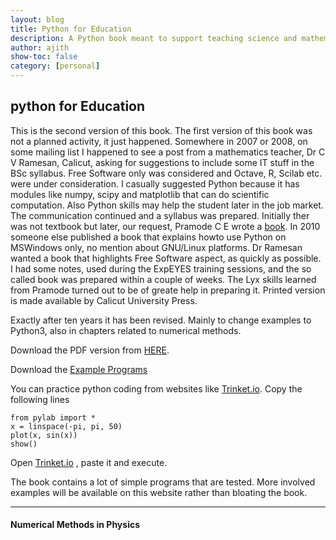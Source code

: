 ```yaml
---
layout: blog
title: Python for Education
description: A Python book meant to support teaching science and mathematics
author: ajith
show-toc: false
category: [personal]
---
```


## python for Education

This is the second version of this book. The first version of this book was not a planned activity, it just happened. Somewhere in 2007 or 2008, on some mailing list I happened to see a post from a mathematics teacher, Dr C V Ramesan, Calicut, asking for suggestions to include some IT stuff in the BSc syllabus. Free Software only was considered and Octave, R, Scilab etc. were under consideration. I casually suggested Python because it has modules like numpy, scipy and matplotlib that can do scientific computation. Also Python skills may help the student later in the job market. The communication continued and a syllabus was prepared. Initially ther was not textbook but later, our request, Pramode C E wrote a [book](https://github.com/pramode/Python-and-LaTeX-Book). In 2010 someone else published a book that explains howto use Python on MSWindows only, no mention about GNU/Linux platforms. Dr Ramesan wanted a book that highlights Free Software aspect, as quickly as possible. I had some notes, used during the ExpEYES training sessions, and the so called book was prepared within a couple of weeks. The Lyx skills learned from Pramode turned out to be of greate help in preparing it. Printed version is made available by Calicut University Press.

Exactly after ten years it has been revised. Mainly to change examples to Python3, also in chapters related to numerical methods.

Download the PDF version from [HERE](pythonForEducation.pdf).

Download the [Example Programs](code.zip) 

You can practice python coding from websites like [Trinket.io](https://trinket.io/python3).
Copy the following lines
```
from pylab import *
x = linspace(-pi, pi, 50)
plot(x, sin(x))
show()
```
Open [Trinket.io](https://trinket.io/python3) , paste it and execute.
 
The book contains a lot of simple programs that are tested. More involved examples will be available on this website rather than bloating the book.

---

#### Numerical Methods in Physics



